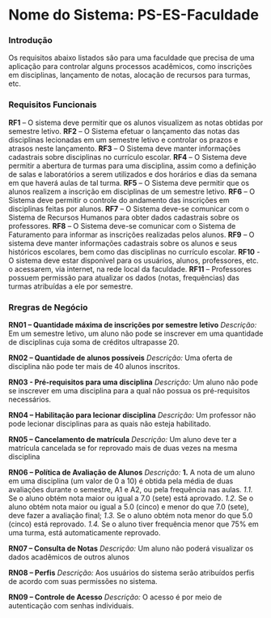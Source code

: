 # Nome do Sistema: PS-ES-Faculdade

### Introdução
Os requisitos abaixo listados são para uma faculdade que precisa de uma aplicação para controlar alguns processos acadêmicos, como inscrições em disciplinas, lançamento de notas, alocação de recursos para turmas, etc. 

### Requisitos Funcionais
**RF1** – O sistema deve permitir que os alunos visualizem as notas obtidas por semestre letivo.
**RF2** – O Sistema efetuar o lançamento das notas das disciplinas lecionadas em um semestre letivo e controlar os prazos e atrasos neste lançamento.
**RF3** – O Sistema deve manter informações cadastrais sobre disciplinas no currículo escolar.
**RF4** – O Sistema deve permitir a abertura de turmas para uma disciplina, assim como a definição de salas e laboratórios a serem utilizados e dos horários e dias da semana em que haverá aulas de tal turma.
**RF5** – O Sistema deve permitir que os alunos realizem a inscrição em disciplinas de um semestre letivo.
**RF6** – O Sistema deve permitir o controle do andamento das inscrições em disciplinas feitas por alunos.
**RF7** – O Sistema deve-se comunicar com o Sistema de Recursos Humanos para obter dados cadastrais sobre os professores.
**RF8** – O Sistema deve-se comunicar com o Sistema de Faturamento para informar as inscrições realizadas pelos alunos.
**RF9** – O sistema deve manter informações cadastrais sobre os alunos e seus históricos escolares, bem como das disciplinas no currículo escolar.
**RF10** - O sistema deve estar disponível para os usuários, alunos, professores, etc. o acessarem, via internet, na rede local da faculdade.
**RF11** – Professores possuem permissão para atualizar os dados (notas, frequências) das turmas atribuídas a ele por semestre.

### Rregras de Negócio

**RN01 – Quantidade máxima de inscrições por semestre letivo**
*Descrição:*
Em um semestre letivo, um aluno não pode se inscrever em uma quantidade de disciplinas cuja soma de créditos ultrapasse 20.

**RN02 – Quantidade de alunos possíveis**
*Descrição:*
Uma oferta de disciplina não pode ter mais de 40 alunos inscritos.

**RN03 - Pré-requisitos para uma disciplina**
*Descrição:*
Um aluno não pode se inscrever em uma disciplina para a qual não possua os pré-requisitos necessários.

**RN04 – Habilitação para lecionar disciplina**
*Descrição:*
Um professor não pode lecionar disciplinas para as quais não esteja habilitado.

**RN05 – Cancelamento de matrícula**
*Descrição:*
Um aluno deve ter a matrícula cancelada se for reprovado mais de duas vezes na mesma disciplina

**RN06 – Política de Avaliação de Alunos**
*Descrição:*
    **1.** A nota de um aluno em uma disciplina (um valor de 0 a 10) é obtida pela média de duas avaliações durante o semestre, A1 e A2, ou pela frequência nas aulas. 
        *1.1.* Se o aluno obtém nota maior ou igual a 7.0 (sete) está aprovado. 
        *1.2.* Se o aluno obtém nota maior ou igual a 5.0 (cinco) e menor do que 7.0 (sete), deve fazer a avaliação final;
        *1.3.* Se o aluno obtém nota menor do que 5.0 (cinco) está reprovado.
        *1.4.* Se o aluno tiver frequência menor que 75% em uma turma, está automaticamente reprovado.

**RN07 – Consulta de Notas**
*Descrição:*
Um aluno não poderá visualizar os dados acadêmicos de outros alunos

**RN08 – Perfis**
*Descrição:*
Aos usuários do sistema serão atribuídos perfis de acordo com suas permissões no sistema.

**RN09 – Controle de Acesso**
*Descrição:*
O acesso é por meio de autenticação com senhas individuais.
